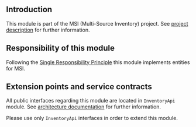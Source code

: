 ## Introduction

This module is part of the MSI (Multi-Source Inventory) project. See 
[project description](https://devdocs.magento.com/guides/v2.3/inventory/index.html) 
for further information.

## Responsibility of this module

Following the [Single Responsibility Principle](https://en.wikipedia.org/wiki/Single_responsibility_principle)
this module implements entities for MSI.

## Extension points and service contracts

All public interfaces regarding this module are located in `InventoryApi` module. See 
[architecture documentation](https://devdocs.magento.com/guides/v2.3/inventory/architecture.html) 
for further information. 

Please use only `InventoryApi` interfaces in order to extend this module.
